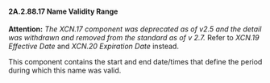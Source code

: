 #### 2A.2.88.17 Name Validity Range 

**Attention:** _The XCN.17 component was deprecated as of v2.5 and the detail was withdrawn and removed from the standard as of v 2.7._ Refer to _XCN.19 Effective Date_ and _XCN.20 Expiration Date_ instead.

This component contains the start and end date/times that define the period during which this name was valid.
